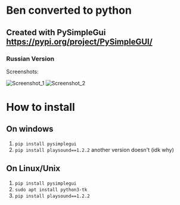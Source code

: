 # Ben converted to python
## Created with PySimpleGui https://pypi.org/project/PySimpleGUI/
### Russian Version
Screenshots:




![Screenshot_1](https://user-images.githubusercontent.com/92853778/158995286-58bb81bd-b546-4213-8666-1d1be4fbdc4e.png)
![Screenshot_2](https://user-images.githubusercontent.com/92853778/158995208-0f94349e-10f1-4280-9366-8856652b8045.png)

# How to install
## On windows
1) `pip install pysimplegui`
2) `pip install playsound==1.2.2` another version doesn't (idk why)

## On Linux/Unix
1) `pip install pysimplegui`
2) `sudo apt install python3-tk` 
3) `pip install playsound==1.2.2`
